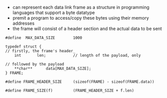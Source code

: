 
- can represent each data link frame as a structure in programming languages that support a byte datatype 
- premit a program to access/copy these bytes using their memory addresses
- the frame will consist of a header section and the actual data to be sent

```
#define  MAX_DATA_SIZE        1000

typedef struct {
// firstly, the frame's header_
    int       len;            // length of the payload, only

// followed by the payload
    **char**      data[MAX_DATA_SIZE];
} FRAME;

#define FRAME_HEADER_SIZE     (sizeof(FRAME) - sizeof(FRAME.data))

#define FRAME_SIZE(f)         (FRAME_HEADER_SIZE + f.len)
```